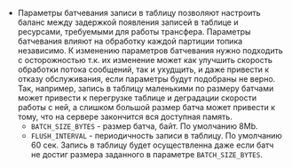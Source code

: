 * Параметры батчевания записи в таблицу позволяют настроить баланс между задержкой появления записей в таблице и ресурсами, требуемыми для работы трансфера. Параметры батчевания влияют на обработку каждой партиции топика независимо. К изменению параметров батчевания нужно подходить с осторожностью т.к. их изменение может как улучшить скорость обработки потока сообщений, так и ухудщить, и даже привести к отказу обслуживания, если параметры будут подобраны не верно. Так, например, запись в таблицу маленькими по размеру батчами может привести к перегрузке таблице и деградации скорости работы с ней, а слишком большой размер батча может привести к тому, что на сервере закончится вся доступная память.
  * `BATCH_SIZE_BYTES` - размер батча, байт. По умолчанию 8Mb.
  * `FLUSH_INTERVAL` - периодичность записи в таблицу. По умолчанию 60 сек. Запись в таблицу будет осуществленна даже если батч не достиг размера заданного в параметре `BATCH_SIZE_BYTES`.
